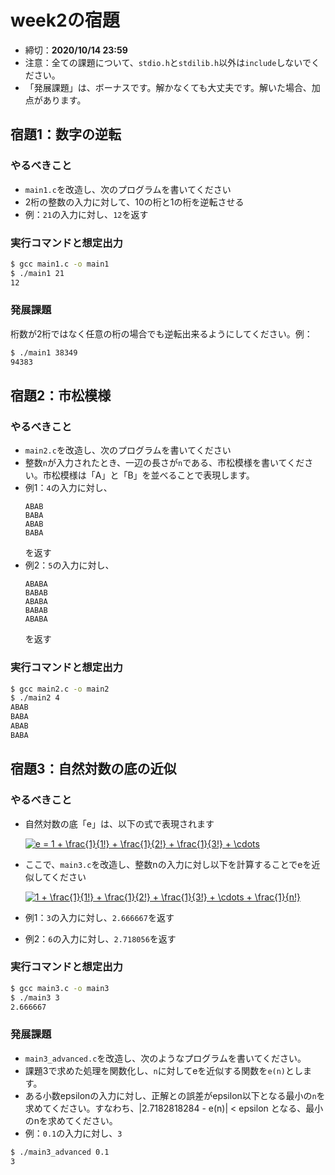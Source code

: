 # week2の宿題

- 締切：**2020/10/14 23:59**
- 注意：全ての課題について、`stdio.h`と`stdilib.h`以外は`include`しないでください。
- 「発展課題」は、ボーナスです。解かなくても大丈夫です。解いた場合、加点があります。


## 宿題1：数字の逆転

### やるべきこと
- `main1.c`を改造し、次のプログラムを書いてください
- 2桁の整数の入力に対して、10の桁と1の桁を逆転させる
- 例：`21`の入力に対し、`12`を返す
  

### 実行コマンドと想定出力
```bash
$ gcc main1.c -o main1
$ ./main1 21
12
```

### 発展課題
桁数が2桁ではなく任意の桁の場合でも逆転出来るようにしてください。例：
```bash
$ ./main1 38349
94383
```


## 宿題2：市松模様

### やるべきこと
- `main2.c`を改造し、次のプログラムを書いてください
- 整数`n`が入力されたとき、一辺の長さが`n`である、市松模様を書いてください。市松模様は「A」と「B」を並べることで表現します。
- 例1：`4`の入力に対し、
  ```
  ABAB
  BABA
  ABAB
  BABA
  ```
  を返す
- 例2：`5`の入力に対し、
  ```
  ABABA
  BABAB
  ABABA
  BABAB
  ABABA
  ```
  を返す
  

### 実行コマンドと想定出力
```bash
$ gcc main2.c -o main2
$ ./main2 4
ABAB
BABA
ABAB
BABA
```




## 宿題3：自然対数の底の近似

### やるべきこと
- 自然対数の底「e」は、以下の式で表現されます
  
  <a href="https://www.codecogs.com/eqnedit.php?latex=e&space;=&space;1&space;&plus;&space;\frac{1}{1!}&space;&plus;&space;\frac{1}{2!}&space;&plus;&space;\frac{1}{3!}&space;&plus;&space;\cdots" target="_blank"><img src="https://latex.codecogs.com/gif.latex?e&space;=&space;1&space;&plus;&space;\frac{1}{1!}&space;&plus;&space;\frac{1}{2!}&space;&plus;&space;\frac{1}{3!}&space;&plus;&space;\cdots" title="e = 1 + \frac{1}{1!} + \frac{1}{2!} + \frac{1}{3!} + \cdots" /></a>

- ここで、`main3.c`を改造し、整数nの入力に対し以下を計算することでeを近似してください

  <a href="https://www.codecogs.com/eqnedit.php?latex=1&space;&plus;&space;\frac{1}{1!}&space;&plus;&space;\frac{1}{2!}&space;&plus;&space;\frac{1}{3!}&space;&plus;&space;\cdots&space;&plus;&space;\frac{1}{n!}" target="_blank"><img src="https://latex.codecogs.com/gif.latex?1&space;&plus;&space;\frac{1}{1!}&space;&plus;&space;\frac{1}{2!}&space;&plus;&space;\frac{1}{3!}&space;&plus;&space;\cdots&space;&plus;&space;\frac{1}{n!}" title="1 + \frac{1}{1!} + \frac{1}{2!} + \frac{1}{3!} + \cdots + \frac{1}{n!}" /></a>

- 例1：`3`の入力に対し、`2.666667`を返す
- 例2：`6`の入力に対し、`2.718056`を返す

### 実行コマンドと想定出力
```bash
$ gcc main3.c -o main3
$ ./main3 3
2.666667
```

### 発展課題
- `main3_advanced.c`を改造し、次のようなプログラムを書いてください。
- 課題3で求めた処理を関数化し、`n`に対してeを近似する関数を`e(n)`とします。
- ある小数epsilonの入力に対し、正解との誤差がepsilon以下となる最小の`n`を求めてください。すなわち、|2.7182818284 - e(n)| < epsilon となる、最小のnを求めてください。
- 例：`0.1`の入力に対し、`3`
```bash
$ ./main3_advanced 0.1 
3
```


